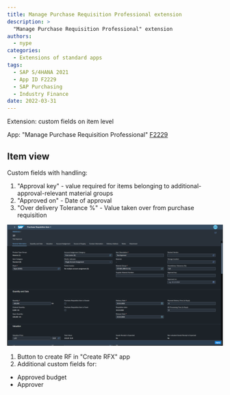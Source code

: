 ```yaml
---
title: Manage Purchase Requisition Professional extension
description: >
  "Manage Purchase Requisition Professional" extension
authors:
  - nype
categories:
  - Extensions of standard apps
tags:
  - SAP S/4HANA 2021
  - App ID F2229
  - SAP Purchasing
  - Industry Finance
date: 2022-03-31
---
```


<!-- more -->

Extension: custom fields on item level

App: "Manage Purchase Requisition Professional" [F2229]( https://fioriappslibrary.hana.ondemand.com/sap/fix/externalViewer/#/detail/Apps(%27F2229%27)/S23OP )

## Item view

Custom fields with handling:

1. "Approval key" - value required for items belonging to additional-approval-relevant material groups
2. "Approved on" - Date of approval
3. "Over delivery Tolerance %" - Value taken over from purchase requisition

[![Extended SAP Fiori app R0002 ](R0002/F2229.png)](R0002/F2229.png)

1. Button to create RF in "Create RFX" app
2. Additional custom fields for:
- Approved budget
- Approver
